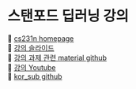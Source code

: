 # 스탠포드 딥러닝 강의

📌 [cs231n homepage](http://cs231n.stanford.edu/reports.html)  
📌 [강의 슬라이드](http://cs231n.stanford.edu/slides/)  
📌 [강의 과제 관련 material github](https://github.com/cs231n)  
📌 [강의 Youtube](https://www.youtube.com/playlist?list=PL3FW7Lu3i5JvHM8ljYj-zLfQRF3EO8sYv)  
📌 [kor_sub github](https://github.com/visionNoob/CS231N_17_KOR_SUB)
